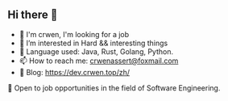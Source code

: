 ## Hi there 👋

<!--
**crwen/crwen** is a ✨ _special_ ✨ repository because its `README.md` (this file) appears on your GitHub profile.

Here are some ideas to get you started:

- 🔭 I’m currently working on ...
- 🌱 I’m currently learning ...
- 👯 I’m looking to collaborate on ...
- 🤔 I’m looking for help with ...
- 💬 Ask me about ...
- 📫 How to reach me: ...
- 😄 Pronouns: ...
- ⚡ Fun fact: ...
-->

- 👋 I'm crwen, I'm looking for a job
- 🌱 I’m interested in Hard && interesting things
- 🍥 Language used: Java, Rust, Golang, Python.
- 📫 How to reach me: crwenassert@foxmail.com
- 📝 Blog: https://dev.crwen.top/zh/


👋 Open to job opportunities in the field of Software Engineering.

